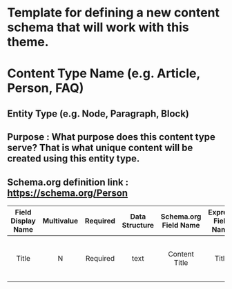 # Template for defining a new content schema that will work with this theme.

# Content Type Name (e.g. Article, Person, FAQ)

## Entity Type (e.g. Node, Paragraph, Block)

## Purpose : What purpose does this content type serve? That is what unique content will be created using this entity type.

## Schema.org definition link : https://schema.org/Person

| Field Display Name | Multivalue | Required | Data Structure | Schema.org Field Name | Express Field Name | Express Data Structure | Notes                                 |
| :----------------: | :--------: | :------: | :------------: | :-------------------: | :----------------: | :--------------------: | ------------------------------------- |
|       Title        |     N      | Required |      text      |     Content Title     |       Title        |          text          | _used by pathauto for generating URL_ |
